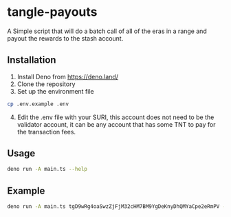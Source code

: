 # tangle-payouts

A Simple script that will do a batch call of all of the eras in a range and
payout the rewards to the stash account.

## Installation

1. Install Deno from https://deno.land/
2. Clone the repository
3. Set up the environment file

```bash
cp .env.example .env
```

4. Edit the .env file with your SURI, this account does not need to be the
   validator account, it can be any account that has some TNT to pay for the
   transaction fees.

## Usage

```bash
deno run -A main.ts --help
```

## Example

```bash
deno run -A main.ts tgD9wRg4oaSwzZjFjM32cHM7BM9YgDeKnyDhQMYaCpe2eRmPV --from-era 0 --to-era 100
```
